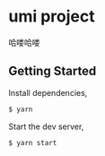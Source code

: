 # umi project
哈喽哈喽
## Getting Started

Install dependencies,

```bash
$ yarn
```

Start the dev server,

```bash
$ yarn start
```
